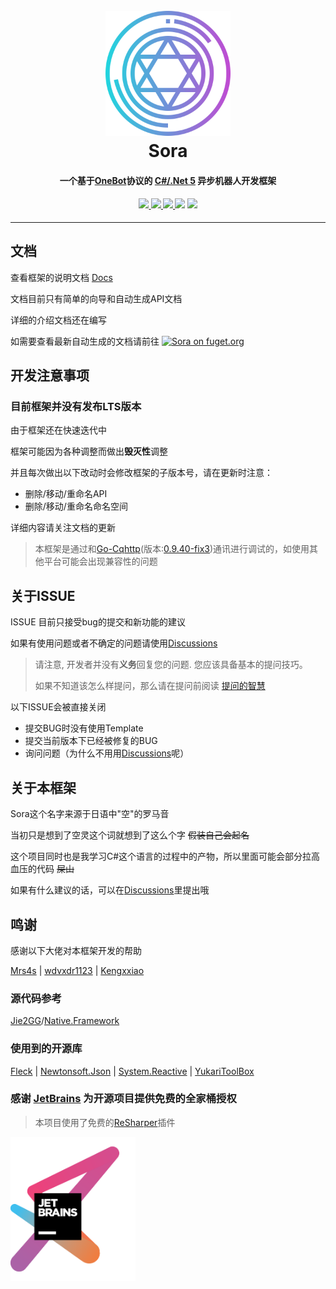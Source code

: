 <h1 align="center">
	<br>
	<img width="200" src="Sora/icon.png" alt="LOGO">
	<br>
	Sora
	<h4 align="center">
        一个基于<a href="https://github.com/howmanybots/onebot">OneBot</a>协议的 <a href="https://dotnet.microsoft.com/download/dotnet/5.0">C#/.Net 5</a> 异步机器人开发框架
	</h4>
	<h4 align="center">
	<a href="https://www.nuget.org/packages/Sora/">
		<img src="https://img.shields.io/nuget/v/Sora?style=for-the-badge&color=ff69b4">
	</a>
	<a href="https://github.com/howmanybots/onebot">
		<img src="https://img.shields.io/badge/OneBot-v11-black?style=for-the-badge">
	</a>
	<a href="https://opensource.org/licenses/AGPL-3.0">
		<img src="https://img.shields.io/github/license/Yukari316/Sora?style=for-the-badge&color=blueviolet">
	</a>
	<img src="https://img.shields.io/github/stars/Yukari316/Sora?style=for-the-badge">
	<img src="https://img.shields.io/github/workflow/status/Yukari316/Sora/.NET%20Core/master?style=for-the-badge">
	</h4>
</h1>

----

## 文档

查看框架的说明文档 [Docs](https://sora-docs.yukari.one/)

文档目前只有简单的向导和自动生成API文档

详细的介绍文档还在编写

如需要查看最新自动生成的文档请前往 [![Sora on fuget.org](https://www.fuget.org/packages/Sora/badge.svg)](https://www.fuget.org/packages/Sora)

## 开发注意事项

### **目前框架并没有发布LTS版本**

由于框架还在快速迭代中

框架可能因为各种调整而做出**毁灭性**调整

并且每次做出以下改动时会修改框架的子版本号，请在更新时注意：

 - 删除/移动/重命名API
 - 删除/移动/重命名命名空间

 

详细内容请关注文档的更新

> 本框架是通过和[Go-Cqhttp](https://github.com/Mrs4s/go-cqhttp)(版本:[0.9.40-fix3](https://github.com/Mrs4s/go-cqhttp/releases/tag/v0.9.40-fix3))通讯进行调试的，如使用其他平台可能会出现兼容性的问题

## 关于ISSUE

ISSUE 目前只接受bug的提交和新功能的建议

如果有使用问题或者不确定的问题请使用[Discussions](https://github.com/Yukari316/Sora/discussions)

> 请注意, 开发者并没有**义务**回复您的问题. 您应该具备基本的提问技巧。
>
> 如果不知道该怎么样提问，那么请在提问前阅读 [提问的智慧](https://github.com/ryanhanwu/How-To-Ask-Questions-The-Smart-Way/blob/master/README-zh_CN.md)

以下ISSUE会被直接关闭

- 提交BUG时没有使用Template
- 提交当前版本下已经被修复的BUG
- 询问问题（为什么不用用[Discussions](https://github.com/Yukari316/Sora/discussions)呢）

## 关于本框架

Sora这个名字来源于日语中"空"的罗马音

当初只是想到了空灵这个词就想到了这么个字 ~~假装自己会起名~~

这个项目同时也是我学习C#这个语言的过程中的产物，所以里面可能会部分拉高血压的代码 ~~屎山~~

如果有什么建议的话，可以在[Discussions](https://github.com/Yukari316/Sora/discussions)里提出哦

## 鸣谢

感谢以下大佬对本框架开发的帮助

[Mrs4s](https://github.com/Mrs4s) | [wdvxdr1123](https://github.com/wdvxdr1123) | [Kengxxiao](https://github.com/Kengxxiao)

### 源代码参考

[Jie2GG](https://github.com/Jie2GG)/[Native.Framework](https://github.com/Jie2GG/Native.Framework)

### 使用到的开源库

[Fleck](https://github.com/statianzo/Fleck) | [Newtonsoft.Json](https://www.newtonsoft.com/json) | [System.Reactive](https://github.com/dotnet/reactive) | [YukariToolBox](https://github.com/DeepOceanSoft/YukariToolBox)

### 感谢 [JetBrains](https://www.jetbrains.com/?from=mirai) 为开源项目提供免费的全家桶授权

> 本项目使用了免费的[ReSharper](https://www.jetbrains.com/resharper/)插件

[<img src=".github/jetbrains-variant-3.png" width="200"/>](https://www.jetbrains.com/)